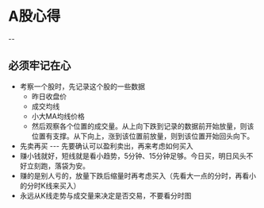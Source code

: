 # A股心得
--
## 必须牢记在心
- 考察一个股时，先记录这个股的一些数据
  - 昨日收盘价
  - 成交均线
  - 小大MA均线价格
  - 然后观察各个位置的成交量。从上向下跌到记录的数据前开始放量，则该位置有支撑。从下向上，涨到该位置前放量，则到该位置开始回头向下。
- 先卖再买 --- 先要确认可以盈利卖出，再来考虑如何买入
- 赚小钱就好，短线就是看小趋势，5分钟、15分钟足够。今日买，明日风头不好立刻跑，落袋为安。
- 赚的是别人亏的，放量下跌后缩量时再考虑买入（先看大一点的分时，再看小的分时K线来买入）
- 永远从K线走势与成交量来决定是否交易，不要看分时图

